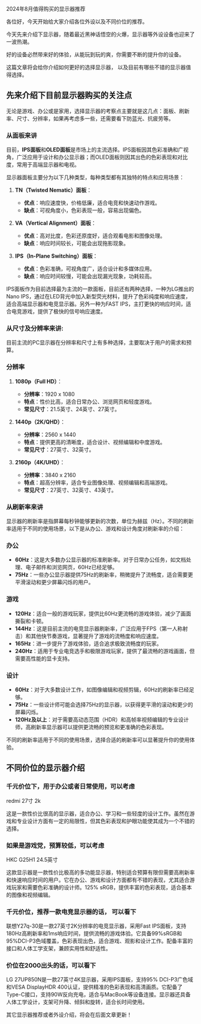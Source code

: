 2024年8月值得购买的显示器推荐

各位好，今天开始给大家介绍各位外设以及不同价位的推荐。

今天先来介绍下显示器，随着最近黑神话悟空的火爆，显示器等外设设备也迎来了一波热潮。

好的设备必然带来好的体验，从能玩到玩的爽，你需要不断的提升你的设备。

这篇文章将会给你介绍如何更好的选择显示器， 以及目前有哪些不错的显示器值得选择。


## 先来介绍下目前显示器购买的关注点

无论是游戏、办公或是家用，选择显示器的考察点主要就是这几点：面板、刷新率、尺寸、分辨率，如果再考虑多一些，还需要看下防蓝光、抗疲劳等。

### 从面板来讲

目前，**IPS面板**和**OLED面板**是市场上的主流选择。IPS面板因其色彩准确和广视角，广泛应用于设计和办公显示器；而OLED面板则因其出色的色彩表现和对比度，常用于高端显示器和电视。

显示器面板主要分为以下几种类型，每种类型都有其独特的特点和应用场景：

1. **TN（Twisted Nematic）面板**：
   - **优点**：响应速度快，价格低廉，适合电竞和快速动作游戏。
   - **缺点**：可视角度小，色彩表现一般，容易出现偏色。

2. **VA（Vertical Alignment）面板**：
   - **优点**：高对比度，色彩还原度好，适合观看电影和图像处理。
   - **缺点**：响应时间较长，可能会出现拖影现象。

3. **IPS（In-Plane Switching）面板**：
   - **优点**：色彩准确，可视角度广，适合设计和多媒体应用。
   - **缺点**：响应时间较慢，可能会出现漏光现象，功耗较高。
  
  IPS面板作为目前选择最为主流的一款面板，目前还有两种选择，一种为LG推出的Nano IPS，通过在LED背光中加入新型荧光材料，提升了色彩纯度和响应速度，适合高端显示器和电竞显示器。另外一种为FAST IPS，主打更快的响应时间，适合电竞游戏，提供了极快的信号响应速度。

### 从尺寸及分辨率来讲:

目前主流的PC显示器在分辨率和尺寸上有多种选择，主要取决于用户的需求和预算。

### 分辨率
1. **1080p（Full HD）**：
   - **分辨率**：1920 x 1080
   - **特点**：性价比高，适合日常办公、浏览网页和轻度游戏。
   - **常见尺寸**：21.5英寸、24英寸、27英寸。

2. **1440p（2K/QHD）**：
   - **分辨率**：2560 x 1440
   - **特点**：提供更高的清晰度，适合设计、视频编辑和中度游戏。
   - **常见尺寸**：27英寸、32英寸。

3. **2160p（4K/UHD）**：
   - **分辨率**：3840 x 2160
   - **特点**：超高分辨率，适合专业图像处理、视频编辑和高端游戏。
   - **常见尺寸**：27英寸、32英寸、43英寸。


### 从刷新率来讲

显示器的刷新率是指屏幕每秒钟能够更新的次数，单位为赫兹（Hz）。不同的刷新率适用于不同的使用场景，以下是从办公、游戏和设计角度对刷新率的介绍：

### 办公
- **60Hz**：这是大多数办公显示器的标准刷新率。对于日常办公任务，如文档处理、电子邮件和浏览网页，60Hz已经足够。
- **75Hz**：一些办公显示器提供75Hz的刷新率，稍微提升了流畅度，适合需要更平滑滚动和更少屏幕闪烁的用户。

### 游戏
- **120Hz**：适合一般的游戏玩家，提供比60Hz更流畅的游戏体验，减少了画面撕裂和卡顿。
- **144Hz**：这是目前主流的电竞显示器刷新率，广泛应用于FPS（第一人称射击）和其他快节奏游戏，显著提升了游戏的流畅度和响应速度。
- **165Hz**：进一步提升了游戏体验，适合追求极致流畅度的玩家。
- **240Hz**：适用于专业电竞选手和极限游戏玩家，提供了最流畅的游戏画面，但需要高性能的显卡支持。

### 设计
- **60Hz**：对于大多数设计工作，如图像编辑和视频剪辑，60Hz的刷新率已经足够。
- **75Hz**：一些设计师可能会选择75Hz的显示器，以获得更平滑的滚动和更少的屏幕闪烁。
- **120Hz及以上**：对于需要高动态范围（HDR）和高帧率视频编辑的专业设计师，高刷新率显示器可以提供更流畅的预览和更准确的色彩表现。

不同的刷新率适用于不同的使用场景，选择合适的刷新率可以显著提升你的使用体验。

## 不同价位的显示器介绍

### 千元价位下，用于办公或者日常使用，可以考虑

redmi 27寸 2k

这是一款性价比很高的显示器，适合办公、学习和一些轻度的设计工作。虽然在游戏和专业设计方面有一定的局限性，但其色彩表现和护眼功能使其成为一个不错的选择。

### 如果是游戏党，预算较低，可以考虑

HKC G25H1 24.5英寸 

这款显示器是一款性价比极高的多功能显示器，特别适合预算有限但需要高刷新率和快速响应时间的用户。它在办公、游戏和设计方面都有不错的表现，尤其适合游戏玩家和需要色彩准确的设计师。125% sRGB，提供丰富的色彩表现，适合基本的图像和视频编辑。

### 千元价位，推荐一款电竞显示器的话， 可以看下

联想Y27q-30是一款27英寸2K分辨率的电竞显示器，采用Fast IPS面板，支持180Hz高刷新率和1ms响应时间，提供流畅的游戏体验。它具备99%sRGB和95%DCI-P3色域覆盖，色彩表现出色，适合游戏、观影和设计工作。配备丰富的接口和人体工学支架，兼顾实用性和舒适性。

### 价位在2000出头的话，可以看下

LG 27UP850N是一款27英寸4K显示器，采用IPS面板，支持95% DCI-P3广色域和VESA DisplayHDR 400认证，提供精准的色彩表现和高清画质。它配备了Type-C接口，支持90W反向充电，适合与MacBook等设备连接。显示器还具备人体工学设计，支架可升降、倾斜和旋转，适合长时间使用。

其它显示器推荐或者外设介绍，将会在后面文章更新！



